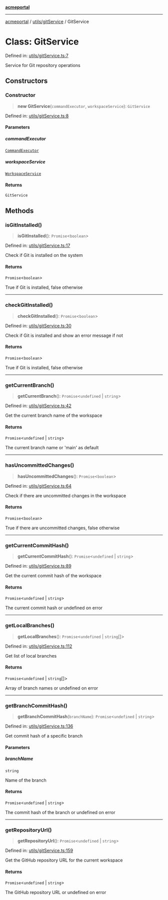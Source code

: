 [**acmeportal**](../../../README.md)

***

[acmeportal](../../../README.md) / [utils/gitService](../README.md) / GitService

# Class: GitService

Defined in: [utils/gitService.ts:7](https://github.com/blackwhitehere/acme-portal/blob/main/src/utils/gitService.ts#L7)

Service for Git repository operations

## Constructors

### Constructor

> **new GitService**(`commandExecutor`, `workspaceService`): `GitService`

Defined in: [utils/gitService.ts:8](https://github.com/blackwhitehere/acme-portal/blob/main/src/utils/gitService.ts#L8)

#### Parameters

##### commandExecutor

[`CommandExecutor`](../../commandExecutor/classes/CommandExecutor.md)

##### workspaceService

[`WorkspaceService`](../../workspaceService/classes/WorkspaceService.md)

#### Returns

`GitService`

## Methods

### isGitInstalled()

> **isGitInstalled**(): `Promise`\<`boolean`\>

Defined in: [utils/gitService.ts:17](https://github.com/blackwhitehere/acme-portal/blob/main/src/utils/gitService.ts#L17)

Check if Git is installed on the system

#### Returns

`Promise`\<`boolean`\>

True if Git is installed, false otherwise

***

### checkGitInstalled()

> **checkGitInstalled**(): `Promise`\<`boolean`\>

Defined in: [utils/gitService.ts:30](https://github.com/blackwhitehere/acme-portal/blob/main/src/utils/gitService.ts#L30)

Check if Git is installed and show an error message if not

#### Returns

`Promise`\<`boolean`\>

True if Git is installed, false otherwise

***

### getCurrentBranch()

> **getCurrentBranch**(): `Promise`\<`undefined` \| `string`\>

Defined in: [utils/gitService.ts:42](https://github.com/blackwhitehere/acme-portal/blob/main/src/utils/gitService.ts#L42)

Get the current branch name of the workspace

#### Returns

`Promise`\<`undefined` \| `string`\>

The current branch name or 'main' as default

***

### hasUncommittedChanges()

> **hasUncommittedChanges**(): `Promise`\<`boolean`\>

Defined in: [utils/gitService.ts:64](https://github.com/blackwhitehere/acme-portal/blob/main/src/utils/gitService.ts#L64)

Check if there are uncommitted changes in the workspace

#### Returns

`Promise`\<`boolean`\>

True if there are uncommitted changes, false otherwise

***

### getCurrentCommitHash()

> **getCurrentCommitHash**(): `Promise`\<`undefined` \| `string`\>

Defined in: [utils/gitService.ts:89](https://github.com/blackwhitehere/acme-portal/blob/main/src/utils/gitService.ts#L89)

Get the current commit hash of the workspace

#### Returns

`Promise`\<`undefined` \| `string`\>

The current commit hash or undefined on error

***

### getLocalBranches()

> **getLocalBranches**(): `Promise`\<`undefined` \| `string`[]\>

Defined in: [utils/gitService.ts:112](https://github.com/blackwhitehere/acme-portal/blob/main/src/utils/gitService.ts#L112)

Get list of local branches

#### Returns

`Promise`\<`undefined` \| `string`[]\>

Array of branch names or undefined on error

***

### getBranchCommitHash()

> **getBranchCommitHash**(`branchName`): `Promise`\<`undefined` \| `string`\>

Defined in: [utils/gitService.ts:136](https://github.com/blackwhitehere/acme-portal/blob/main/src/utils/gitService.ts#L136)

Get commit hash of a specific branch

#### Parameters

##### branchName

`string`

Name of the branch

#### Returns

`Promise`\<`undefined` \| `string`\>

The commit hash of the branch or undefined on error

***

### getRepositoryUrl()

> **getRepositoryUrl**(): `Promise`\<`undefined` \| `string`\>

Defined in: [utils/gitService.ts:159](https://github.com/blackwhitehere/acme-portal/blob/main/src/utils/gitService.ts#L159)

Get the GitHub repository URL for the current workspace

#### Returns

`Promise`\<`undefined` \| `string`\>

The GitHub repository URL or undefined on error
